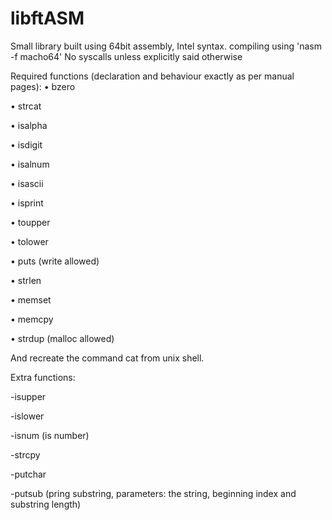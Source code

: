 # libftASM
Small library built using 64bit assembly, Intel syntax.
compiling using 'nasm -f macho64'
No syscalls unless explicitly said otherwise

Required functions (declaration and behaviour exactly as per manual pages):
• bzero

• strcat

• isalpha

• isdigit

• isalnum

• isascii

• isprint

• toupper

• tolower

• puts (write allowed)

• strlen

• memset

• memcpy

• strdup (malloc allowed)

And recreate the command cat from unix shell.

Extra functions:

-isupper

-islower

-isnum (is number)

-strcpy

-putchar

-putsub (pring substring, parameters: the string, beginning index and substring length)



